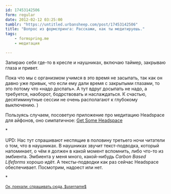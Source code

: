 ```yaml
---
id: 17453142506
form: regular
date: 2012-02-12 03:25:00
tumblr: "https://untitled.urbansheep.com/post/17453142506"
title: "Вопрос из формспринга: Расскажи, как ты медитируешь."
tags:
    - formspring.me
    - медитация

---
```


<p class="formspringmeAnswer">Запираю себя где-то в кресле и наушниках, включаю таймер, закрываю глаза и привет.</p>

<p>Пока что мы с организмом учимся в это время не засыпать, так как он давно уже привык, что если ему дали время с закрытыми глазами, то это потому что «надо доспать». А тут вдруг досыпать не надо, а требуется, наоборот, бодрствовать и наслаждаться. К счастью, десятиминутные сессии не очень располагают к глубокому выключению. )</p>

<p>Пользуясь случаем, посоветую приложение про медитацию Headspace для айфонов, оно симпатичное: <a href="http://www.getsomeheadspace.com">Get Some Headspace</a></p>

<p>*</p>

<p>UPD: Нас тут спрашивают неспящие в половину третьего ночи читатели о том, что в наушниках. В наушниках звучит текст-подводка, который напоминает, о чём я должен в какой момент вспомнить, либо что-то из эмбиента. Эмбиента у меня много, какой-нибудь <em>Carbon Based Lifeforms</em> хорошо идёт. А тексты-подводки как раз сейчас Headspace обеспечивает. Посмотрим, надоест или нет.</p>

<p>*</p>

<p class="formspringmeFooter">
    <small><a href="http://www.formspring.me/urbansheep?utm_medium=social&amp;utm_source=tumblr&amp;utm_campaign=shareanswer">Ок, поехали: спрашивать сюда, $username$</a></small>
</p>

